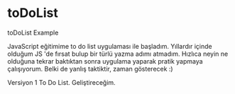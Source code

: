 # toDoList
toDoList Example

JavaScript eğitimime to do list uygulaması ile başladım.
Yıllardır içinde olduğum JS 'de fırsat bulup bir türlü yazma adımı atmadım.
Hızlıca neyin ne olduğuna tekrar baktıktan sonra uygulama yaparak pratik yapmaya çalışıyorum. Belki de yanlış taktiktir, zaman gösterecek :)


Versiyon 1 To Do List. Geliştireceğim.
